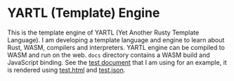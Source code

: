 # YARTL (Template) Engine
This is the template engine of YARTL (Yet Another Rusty Template Language). I am developing a template language and engine to learn about Rust, WASM, compilers and interpreters. YARTL engine can be compiled to WASM and run on the web. `docs` directory contains a WASM build and JavaScript binding. See the [test document](https://halait.github.io/yartl-engine/) that I am using for an example, it is rendered using [test.html](https://halait.github.io/yartl-engine/test.html) and [test.json](https://halait.github.io/yartl-engine/test.json).
